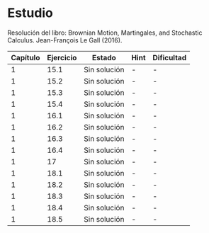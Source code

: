 # Estudio
Resolución del libro: Brownian Motion, Martingales, and Stochastic Calculus. Jean-François Le Gall (2016). 


| Capítulo | Ejercicio | Estado       | Hint    | Dificultad |
|-------------------------------------|---------|----------|-------|-------|
| 1        | 15.1         | Sin solución     | -   | -   |
| 1        | 15.2         | Sin solución     | -   | -   |
| 1        | 15.3         | Sin solución     | -   | -   |
| 1        | 15.4         | Sin solución     | -   | -   |
| 1        | 16.1         | Sin solución     | -   | -   |
| 1        | 16.2         | Sin solución     | -   | -   |
| 1        | 16.3         | Sin solución     | -   | -   |
| 1        | 16.4         | Sin solución     | -   | -   |
| 1        | 17           | Sin solución     | -   | -   |
| 1        | 18.1         | Sin solución     | -   | -   |
| 1        | 18.2         | Sin solución     | -   | -   |
| 1        | 18.3         | Sin solución     | -   | -   |
| 1        | 18.4         | Sin solución     | -   | -   |
| 1        | 18.5         | Sin solución     | -   | -   |
